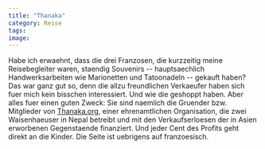 ```yaml
---
title: "Thanaka"
category: Reise
tags: 
image: 
---
```


Habe ich erwaehnt, dass die drei Franzosen, die kurzzeitig meine Reisebegleiter waren, staendig Souvenirs -- hauptsaechlich Handwerksarbeiten wie Marionetten und Tatoonadeln -- gekauft haben? Das war ganz gut so, denn die allzu freundlichen Verkaeufer haben sich fuer mich kein bisschen interessiert. Und wie die geshoppt haben. Aber alles fuer einen guten Zweck: Sie sind naemlich die Gruender bzw. Mitglieder von [Thanaka.org](http://www.thanaka.org), einer ehrenamtlichen Organisation, die zwei Waisenhaeuser in Nepal betreibt und mit den Verkaufserloesen der in Asien erworbenen Gegenstaende finanziert. Und jeder Cent des Profits geht direkt an die Kinder. Die Seite ist uebrigens auf franzoesisch.

